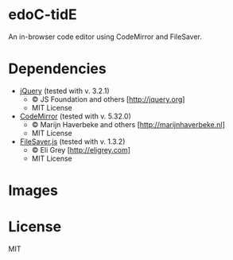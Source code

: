 # edoC-tidE
An in-browser code editor using CodeMirror and FileSaver.

# Dependencies
* [jQuery](https://jquery.com/) (tested with v. 3.2.1)
    - &copy; JS Foundation and others [http://jquery.org]
    - MIT License
* [CodeMirror](http://codemirror.net/) (tested with v. 5.32.0)
    - &copy; Marijn Haverbeke and others [http://marijnhaverbeke.nl]
    - MIT License
* [FileSaver.js](https://github.com/eligrey/FileSaver.js) (tested with v. 1.3.2)
    - &copy; Eli Grey [http://eligrey.com]
    - MIT License

# Images


# License
MIT
